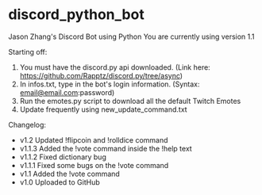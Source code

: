 # discord_python_bot
Jason Zhang's Discord Bot using Python
You are currently using version 1.1

Starting off:
  1. You must have the discord.py api downloaded. (Link here: https://github.com/Rapptz/discord.py/tree/async)
  2. In infos.txt, type in the bot's login information. (Syntax: email@email.com:password)
  3. Run the emotes.py script to download all the default Twitch Emotes
  4. Update frequently using new_update_command.txt

Changelog:
  - v1.2	Updated !flipcoin and !rolldice command
  - v1.1.3 	Added the !vote command inside the !help text
  - v1.1.2 	Fixed dictionary bug
  - v1.1.1 	Fixed some bugs on the !vote command
  - v1.1 	Added the !vote command
  - v1.0 	Uploaded to GitHub
